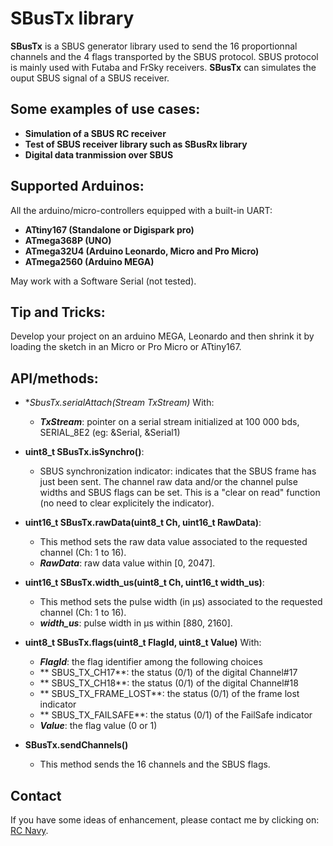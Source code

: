 SBusTx library
==============

**SBusTx** is a SBUS generator library used to send the 16 proportionnal channels and the 4 flags transported by the SBUS protocol.
SBUS protocol is mainly used with Futaba and FrSky receivers.
**SBusTx** can simulates the ouput SBUS signal of a SBUS receiver.


Some examples of use cases:
-------------------------
* **Simulation of a SBUS RC receiver**
* **Test of SBUS receiver library such as SBusRx library**
* **Digital data tranmission over SBUS**

Supported Arduinos:
------------------
All the arduino/micro-controllers equipped with a built-in UART:

* **ATtiny167 (Standalone or Digispark pro)**
* **ATmega368P (UNO)**
* **ATmega32U4 (Arduino Leonardo, Micro and Pro Micro)**
* **ATmega2560 (Arduino MEGA)**

May work with a Software Serial (not tested).

Tip and Tricks:
--------------
Develop your project on an arduino MEGA, Leonardo and then shrink it by loading the sketch in an Micro or Pro Micro or ATtiny167.

API/methods:
-----------
* **SbusTx.serialAttach(Stream *TxStream)**
With:
	* **_TxStream_**: pointer on a serial stream initialized at 100 000 bds, SERIAL_8E2 (eg: &Serial, &Serial1)

* **uint8_t SBusTx.isSynchro()**:
	* SBUS synchronization indicator: indicates that the SBUS frame has just been sent. The channel raw data and/or the channel pulse widths and SBUS flags can be set. This is a "clear on read" function (no need to clear explicitely the indicator).

* **uint16_t SBusTx.rawData(uint8_t Ch, uint16_t RawData)**:
	* This method sets the raw data value associated to the requested channel (Ch: 1 to 16).
	* **_RawData_**: raw data value within [0, 2047].

* **uint16_t SBusTx.width_us(uint8_t Ch, uint16_t width_us)**:
	* This method sets the pulse width (in µs) associated to the requested channel (Ch: 1 to 16).
	* **_width_us_**: pulse width in µs within [880, 2160].

* **uint8_t  SBusTx.flags(uint8_t FlagId, uint8_t Value)**
With:
	* **_FlagId_**: the flag identifier among the following choices
	* ** SBUS_TX_CH17**: the status (0/1) of the digital Channel#17
	* ** SBUS_TX_CH18**: the status (0/1) of the digital Channel#18
	* ** SBUS_TX_FRAME_LOST**: the status (0/1) of the frame lost indicator
	* ** SBUS_TX_FAILSAFE**: the status (0/1) of the FailSafe indicator
	* **_Value_**: the flag value (0 or 1)

* **SBusTx.sendChannels()**
	* This method sends the 16 channels and the SBUS flags.

Contact
-------

If you have some ideas of enhancement, please contact me by clicking on: [RC Navy](http://p.loussouarn.free.fr/contact.html).


